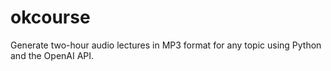 # okcourse
Generate two-hour audio lectures in MP3 format for any topic using Python and the OpenAI API.
